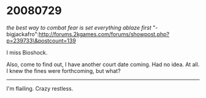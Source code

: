 # 20080729

_the best way to combat fear is set everything ablaze first_ "-bigjackafro":http://forums.2kgames.com/forums/showpost.php?p=239733\&postcount=139

I miss Bioshock.

Also, come to find out, I have another court date coming. Had no idea. At all. I knew the fines were forthcoming, but what?

***

I'm flailing. Crazy restless.

